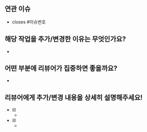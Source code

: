 ## 연관 이슈
- closes #이슈번호

## 해당 작업을 추가/변경한 이유는 무엇인가요?
- 

## 어떤 부분에 리뷰어가 집중하면 좋을까요?
- 

## 리뷰어에게 추가/변경 내용을 상세히 설명해주세요!
- [x] 
    -
- [x] 
    - 
